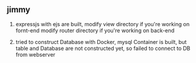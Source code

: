 ## jimmy
1. expressjs with ejs are built,
modify view directory if you're working on fornt-end
modify router directory if you're working on back-end

2. tried to construct Database with Docker, mysql Container is built,
but table and Database are not constructed yet,
so failed to connect to DB from webserver
